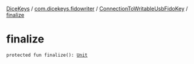 [DiceKeys](../../index.md) / [com.dicekeys.fidowriter](../index.md) / [ConnectionToWritableUsbFidoKey](index.md) / [finalize](./finalize.md)

# finalize

`protected fun finalize(): `[`Unit`](https://kotlinlang.org/api/latest/jvm/stdlib/kotlin/-unit/index.html)